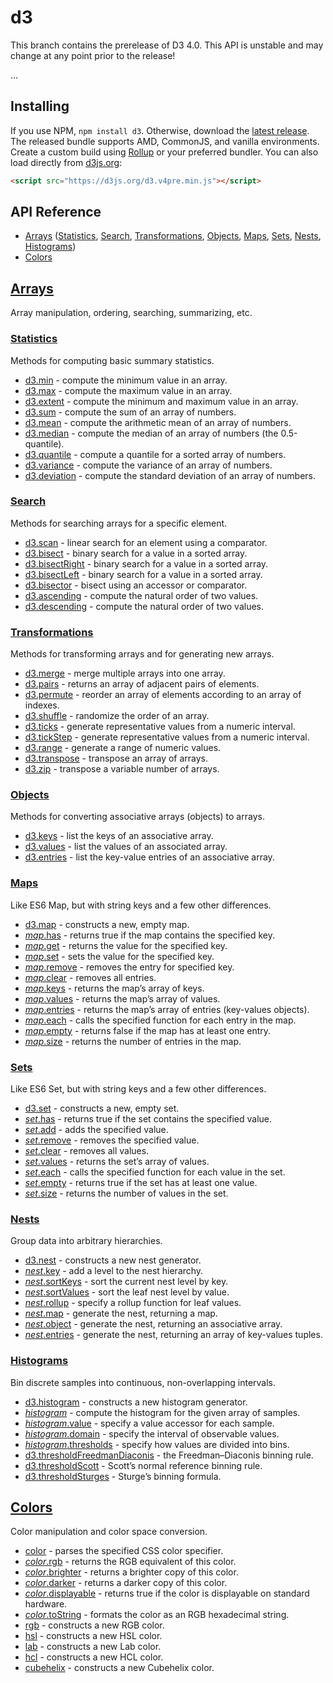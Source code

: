 # d3

This branch contains the prerelease of D3 4.0. This API is unstable and may change at any point prior to the release!

…

## Installing

If you use NPM, `npm install d3`. Otherwise, download the [latest release](https://github.com/mbostock/d3/releases/latest). The released bundle supports AMD, CommonJS, and vanilla environments. Create a custom build using [Rollup](https://github.com/rollup/rollup) or your preferred bundler. You can also load directly from [d3js.org](https://d3js.org):

```html
<script src="https://d3js.org/d3.v4pre.min.js"></script>
```

## API Reference

* [Arrays](#arrays) ([Statistics](#statistics), [Search](#search), [Transformations](#transformations), [Objects](#objects), [Maps](#maps), [Sets](#sets), [Nests](#nests), [Histograms](#histograms))
* [Colors](#colors)

## [Arrays](https://github.com/d3/d3-array)

Array manipulation, ordering, searching, summarizing, etc.

### [Statistics](https://github.com/d3/d3-array#statistics)

Methods for computing basic summary statistics.

* [d3.min](https://github.com/d3/d3-array#min) - compute the minimum value in an array.
* [d3.max](https://github.com/d3/d3-array#max) - compute the maximum value in an array.
* [d3.extent](https://github.com/d3/d3-array#extent) - compute the minimum and maximum value in an array.
* [d3.sum](https://github.com/d3/d3-array#sum) - compute the sum of an array of numbers.
* [d3.mean](https://github.com/d3/d3-array#mean) - compute the arithmetic mean of an array of numbers.
* [d3.median](https://github.com/d3/d3-array#median) - compute the median of an array of numbers (the 0.5-quantile).
* [d3.quantile](https://github.com/d3/d3-array#quantile) - compute a quantile for a sorted array of numbers.
* [d3.variance](https://github.com/d3/d3-array#variance) - compute the variance of an array of numbers.
* [d3.deviation](https://github.com/d3/d3-array#deviation) - compute the standard deviation of an array of numbers.

### [Search](https://github.com/d3/d3-array#search)

Methods for searching arrays for a specific element.

* [d3.scan](https://github.com/d3/d3-array#scan) - linear search for an element using a comparator.
* [d3.bisect](https://github.com/d3/d3-array#bisect) - binary search for a value in a sorted array.
* [d3.bisectRight](https://github.com/d3/d3-array#bisectRight) - binary search for a value in a sorted array.
* [d3.bisectLeft](https://github.com/d3/d3-array#bisectLeft) - binary search for a value in a sorted array.
* [d3.bisector](https://github.com/d3/d3-array#bisector) - bisect using an accessor or comparator.
* [d3.ascending](https://github.com/d3/d3-array#ascending) - compute the natural order of two values.
* [d3.descending](https://github.com/d3/d3-array#descending) - compute the natural order of two values.

### [Transformations](https://github.com/d3/d3-array#transformations)

Methods for transforming arrays and for generating new arrays.

* [d3.merge](https://github.com/d3/d3-array#merge) - merge multiple arrays into one array.
* [d3.pairs](https://github.com/d3/d3-array#pairs) - returns an array of adjacent pairs of elements.
* [d3.permute](https://github.com/d3/d3-array#permute) - reorder an array of elements according to an array of indexes.
* [d3.shuffle](https://github.com/d3/d3-array#shuffle) - randomize the order of an array.
* [d3.ticks](https://github.com/d3/d3-array#ticks) - generate representative values from a numeric interval.
* [d3.tickStep](https://github.com/d3/d3-array#tickStep) - generate representative values from a numeric interval.
* [d3.range](https://github.com/d3/d3-array#range) - generate a range of numeric values.
* [d3.transpose](https://github.com/d3/d3-array#transpose) - transpose an array of arrays.
* [d3.zip](https://github.com/d3/d3-array#zip) - transpose a variable number of arrays.

### [Objects](https://github.com/d3/d3-array#objects)

Methods for converting associative arrays (objects) to arrays.

* [d3.keys](https://github.com/d3/d3-array#keys) - list the keys of an associative array.
* [d3.values](https://github.com/d3/d3-array#values) - list the values of an associated array.
* [d3.entries](https://github.com/d3/d3-array#entries) - list the key-value entries of an associative array.

### [Maps](https://github.com/d3/d3-array#maps)

Like ES6 Map, but with string keys and a few other differences.

* [d3.map](https://github.com/d3/d3-array#map) - constructs a new, empty map.
* [*map*.has](https://github.com/d3/d3-array#map_has) - returns true if the map contains the specified key.
* [*map*.get](https://github.com/d3/d3-array#map_get) - returns the value for the specified key.
* [*map*.set](https://github.com/d3/d3-array#map_set) - sets the value for the specified key.
* [*map*.remove](https://github.com/d3/d3-array#map_remove) - removes the entry for specified key.
* [*map*.clear](https://github.com/d3/d3-array#map_clear) - removes all entries.
* [*map*.keys](https://github.com/d3/d3-array#map_keys) - returns the map’s array of keys.
* [*map*.values](https://github.com/d3/d3-array#map_values) - returns the map’s array of values.
* [*map*.entries](https://github.com/d3/d3-array#map_entries) - returns the map’s array of entries (key-values objects).
* [*map*.each](https://github.com/d3/d3-array#map_each) - calls the specified function for each entry in the map.
* [*map*.empty](https://github.com/d3/d3-array#map_empty) - returns false if the map has at least one entry.
* [*map*.size](https://github.com/d3/d3-array#map_size) - returns the number of entries in the map.

### [Sets](https://github.com/d3/d3-array#sets)

Like ES6 Set, but with string keys and a few other differences.

* [d3.set](https://github.com/d3/d3-array#set) - constructs a new, empty set.
* [*set*.has](https://github.com/d3/d3-array#set_has) - returns true if the set contains the specified value.
* [*set*.add](https://github.com/d3/d3-array#set_add) - adds the specified value.
* [*set*.remove](https://github.com/d3/d3-array#set_remove) - removes the specified value.
* [*set*.clear](https://github.com/d3/d3-array#set_clear) - removes all values.
* [*set*.values](https://github.com/d3/d3-array#set_values) - returns the set’s array of values.
* [*set*.each](https://github.com/d3/d3-array#set_each) - calls the specified function for each value in the set.
* [*set*.empty](https://github.com/d3/d3-array#set_empty) - returns true if the set has at least one value.
* [*set*.size](https://github.com/d3/d3-array#set_size) - returns the number of values in the set.

### [Nests](https://github.com/d3/d3-array#nests)

Group data into arbitrary hierarchies.

* [d3.nest](https://github.com/d3/d3-array#nest) - constructs a new nest generator.
* [*nest*.key](https://github.com/d3/d3-array#nest_key) - add a level to the nest hierarchy.
* [*nest*.sortKeys](https://github.com/d3/d3-array#nest_sortKeys) - sort the current nest level by key.
* [*nest*.sortValues](https://github.com/d3/d3-array#nest_sortValues) - sort the leaf nest level by value.
* [*nest*.rollup](https://github.com/d3/d3-array#nest_rollup) - specify a rollup function for leaf values.
* [*nest*.map](https://github.com/d3/d3-array#nest_map) - generate the nest, returning a map.
* [*nest*.object](https://github.com/d3/d3-array#nest_object) - generate the nest, returning an associative array.
* [*nest*.entries](https://github.com/d3/d3-array#nest_entries) - generate the nest, returning an array of key-values tuples.

### [Histograms](https://github.com/d3/d3-array#histograms)

Bin discrete samples into continuous, non-overlapping intervals.

* [d3.histogram](https://github.com/d3/d3-array#histogram) - constructs a new histogram generator.
* [*histogram*](https://github.com/d3/d3-array#_histogram) - compute the histogram for the given array of samples.
* [*histogram*.value](https://github.com/d3/d3-array#histogram_value) - specify a value accessor for each sample.
* [*histogram*.domain](https://github.com/d3/d3-array#histogram_domain) - specify the interval of observable values.
* [*histogram*.thresholds](https://github.com/d3/d3-array#histogram_thresholds) - specify how values are divided into bins.
* [d3.thresholdFreedmanDiaconis](https://github.com/d3/d3-array#thresholdFreedmanDiaconis) - the Freedman–Diaconis binning rule.
* [d3.thresholdScott](https://github.com/d3/d3-array#thresholdScott) - Scott’s normal reference binning rule.
* [d3.thresholdSturges](https://github.com/d3/d3-array#thresholdSturges) - Sturge’s binning formula.

## [Colors](https://github.com/d3/d3-color)

Color manipulation and color space conversion.

* [color](https://github.com/d3/d3-color#color) - parses the specified CSS color specifier.
* [*color*.rgb](https://github.com/d3/d3-color#color_rgb) - returns the RGB equivalent of this color.
* [*color*.brighter](https://github.com/d3/d3-color#color_brighter) - returns a brighter copy of this color.
* [*color*.darker](https://github.com/d3/d3-color#color_darker) - returns a darker copy of this color.
* [*color*.displayable](https://github.com/d3/d3-color#color_displayable) - returns true if the color is displayable on standard hardware.
* [*color*.toString](https://github.com/d3/d3-color#color_toString) - formats the color as an RGB hexadecimal string.
* [rgb](https://github.com/d3/d3-color#rgb) - constructs a new RGB color.
* [hsl](https://github.com/d3/d3-color#hsl) - constructs a new HSL color.
* [lab](https://github.com/d3/d3-color#lab) - constructs a new Lab color.
* [hcl](https://github.com/d3/d3-color#hcl) - constructs a new HCL color.
* [cubehelix](https://github.com/d3/d3-color#cubehelix) - constructs a new Cubehelix color.
